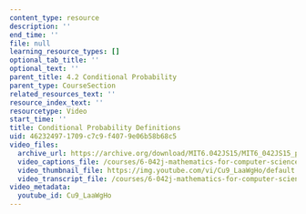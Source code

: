 ```yaml
---
content_type: resource
description: ''
end_time: ''
file: null
learning_resource_types: []
optional_tab_title: ''
optional_text: ''
parent_title: 4.2 Conditional Probability
parent_type: CourseSection
related_resources_text: ''
resource_index_text: ''
resourcetype: Video
start_time: ''
title: Conditional Probability Definitions
uid: 46232497-1709-c7c9-f407-9e06b58b68c5
video_files:
  archive_url: https://archive.org/download/MIT6.042JS15/MIT6_042JS15_probcond_video_ipod.mp4
  video_captions_file: /courses/6-042j-mathematics-for-computer-science-spring-2015/01ec4db6aefe558180c5997845655126_Cu9_LaaWgHo.vtt
  video_thumbnail_file: https://img.youtube.com/vi/Cu9_LaaWgHo/default.jpg
  video_transcript_file: /courses/6-042j-mathematics-for-computer-science-spring-2015/4985ce323f172ae22cd76325308b757f_Cu9_LaaWgHo.pdf
video_metadata:
  youtube_id: Cu9_LaaWgHo
---
```

